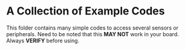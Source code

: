 # A Collection of Example Codes #

This folder contains many simple codes to access several sensors or peripherals. Need to be noted that this **MAY NOT** work in your board. Always **VERIFY** before using.
